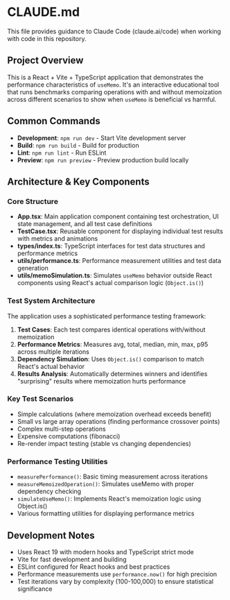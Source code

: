 # CLAUDE.md

This file provides guidance to Claude Code (claude.ai/code) when working with code in this repository.

## Project Overview

This is a React + Vite + TypeScript application that demonstrates the performance characteristics of `useMemo`. It's an interactive educational tool that runs benchmarks comparing operations with and without memoization across different scenarios to show when `useMemo` is beneficial vs harmful.

## Common Commands

- **Development**: `npm run dev` - Start Vite development server
- **Build**: `npm run build` - Build for production
- **Lint**: `npm run lint` - Run ESLint
- **Preview**: `npm run preview` - Preview production build locally

## Architecture & Key Components

### Core Structure
- **App.tsx**: Main application component containing test orchestration, UI state management, and all test case definitions
- **TestCase.tsx**: Reusable component for displaying individual test results with metrics and animations
- **types/index.ts**: TypeScript interfaces for test data structures and performance metrics
- **utils/performance.ts**: Performance measurement utilities and test data generation
- **utils/memoSimulation.ts**: Simulates `useMemo` behavior outside React components using React's actual comparison logic (`Object.is()`)

### Test System Architecture
The application uses a sophisticated performance testing framework:

1. **Test Cases**: Each test compares identical operations with/without memoization
2. **Performance Metrics**: Measures avg, total, median, min, max, p95 across multiple iterations
3. **Dependency Simulation**: Uses `Object.is()` comparison to match React's actual behavior
4. **Results Analysis**: Automatically determines winners and identifies "surprising" results where memoization hurts performance

### Key Test Scenarios
- Simple calculations (where memoization overhead exceeds benefit)
- Small vs large array operations (finding performance crossover points)
- Complex multi-step operations
- Expensive computations (fibonacci)
- Re-render impact testing (stable vs changing dependencies)

### Performance Testing Utilities
- `measurePerformance()`: Basic timing measurement across iterations
- `measureMemoizedOperation()`: Simulates useMemo with proper dependency checking
- `simulateUseMemo()`: Implements React's memoization logic using Object.is()
- Various formatting utilities for displaying performance metrics

## Development Notes

- Uses React 19 with modern hooks and TypeScript strict mode
- Vite for fast development and building
- ESLint configured for React hooks and best practices
- Performance measurements use `performance.now()` for high precision
- Test iterations vary by complexity (100-100,000) to ensure statistical significance